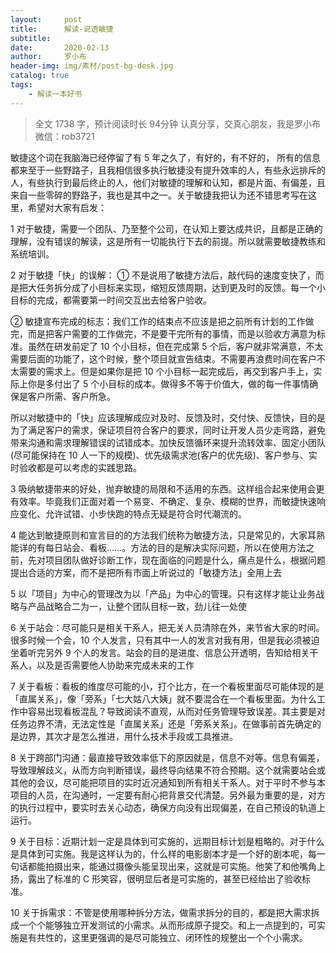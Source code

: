 ```yaml
---
layout:     post
title:      解读-说透敏捷
subtitle:   
date:       2020-02-13
author:     罗小布
header-img: img/素材/post-bg-desk.jpg
catalog: true
tags:
    - 解读一本好书
---
```



> 全文 1738 字，预计阅读时长 94分钟
>认真分享，交真心朋友，我是罗小布  微信：rob3721



敏捷这个词在我脑海已经停留了有 5 年之久了，有好的，有不好的， 所有的信息都来至于一些野路子，且我相信很多执行敏捷没有提升效率的人，有些永远排斥的人，有些执行到最后终止的人，他们对敏捷的理解和认知，都是片面、有偏差，且来自一些零碎的野路子，我也是其中之一。关于敏捷我把认为还不错思考写在这里，希望对大家有启发：

1
对于敏捷，需要一个团队、乃至整个公司，在认知上要达成共识，且都是正确的理解，没有错误的解读，这是所有一切能执行下去的前提。所以就需要敏捷教练和系统培训。

2
对于敏捷「快」的误解：
① 不是说用了敏捷方法后，敲代码的速度变快了，而是把大任务拆分成了小目标来实现，缩短反馈周期，达到更及时的反馈。每一个小目标的完成，都需要第一时间交互出去给客户验收。

② 敏捷宣布完成的标志：我们工作的结束点不应该是把之前所有计划的工作做完，而是把客户需要的工作做完，不是要干完所有的事情，而是以验收方满意为标准。虽然在研发前定了 10 个小目标，但在完成第 5 个后，客户就非常满意，不太需要后面的功能了，这个时候，整个项目就宣告结束。不需要再浪费时间在客户不太需要的需求上。但是如果你是把 10 个小目标一起完成后，再交到客户手上，实际上你是多付出了 5 个小目标的成本。做得多不等于价值大，做的每一件事情确保是客户所需、客户所急。

所以对敏捷中的「快」应该理解成应对及时、反馈及时，交付快、反馈快，目的是为了满足客户的需求，保证项目符合客户的要求，同时让开发人员少走弯路，避免带来沟通和需求理解错误的试错成本。加快反馈循环来提升流转效率、固定小团队(尽可能保持在 10 人一下的规模)、优先级需求池(客户的优先级)、客户参与、实时验收都是可以考虑的实践思路。

3
吸纳敏捷带来的好处，抛弃敏捷的局限和不适用的东西。这样组合起来使用会更有效率。毕竟我们正面对着一个易变、不确定、复杂、模糊的世界，而敏捷快速响应变化、允许试错、小步快跑的特点无疑是符合时代潮流的。

4
能达到敏捷原则和宣言目的的方法我们统称为敏捷方法，只是常见的，大家耳熟能详的有每日站会、看板……。方法的目的是解决实际问题，所以在使用方法之前，先对项目团队做好诊断工作，现在面临的问题是什么，痛点是什么，根据问题提出合适的方案，而不是把所有市面上听说过的「敏捷方法」全用上去

5
以「项目」为中心的管理改为以「产品」为中心的管理。只有这样才能让业务战略与产品战略合二为一，让整个团队目标一致，劲儿往一处使

6
关于站会：尽可能只是相关干系人，把无关人员清除在外，来节省大家的时间。很多时候一个会，10 个人发言，只有其中一人的发言对我有用，但是我必须被迫坐着听完另外 9 个人的发言。站会的目的是进度、信息公开透明，告知给相关干系人，以及是否需要他人协助来完成未来的工作

7
关于看板：看板的维度尽可能的小，打个比方，在一个看板里面尽可能体现的是「直属关系」，像「旁系」「七大姑八大姨」就不要混合在一个看板里面。为什么工作中容易出现看板混乱？导致阅读不直观，从而对任务管理导致误差。其主要是对任务边界不清，无法定性是「直属关系」还是「旁系关系」。在做事前首先确定的是边界，其次才是怎么推进，用什么技术手段或工具推进。

8
关于跨部门沟通：最直接导致效率低下的原因就是，信息不对等。信息有偏差，导致理解歧义，从而方向判断错误，最终导向结果不符合预期。这个就需要站会或其他的会议，尽可能把项目的实时近况通知到所有相关干系人。对于平时不参与本项目的人员，在沟通时，一定要有耐心把背景交代清楚。另外最为重要的是，对方的执行过程中，要实时去关心动态，确保方向没有出现偏差，在自己预设的轨道上运行。

9
关于目标：近期计划一定是具体到可实施的，远期目标计划是粗略的。对于什么是具体到可实施。我是这样认为的，什么样的电影剧本才是一个好的剧本呢，每一句话都能拍摄出来，能通过摄像头能呈现出来，这就是可实施。他笑了和他嘴角上扬，露出了标准的 C 形笑容，很明显后者是可实施的，甚至已经给出了验收标准。

10
关于拆需求：不管是使用哪种拆分方法，做需求拆分的目的，都是把大需求拆成一个个能够独立开发测试的小需求。从而形成原子提交。和上一点提到的，可实施是有共性的，这里更强调的是尽可能独立、闭环性的规整出一个个小需求。